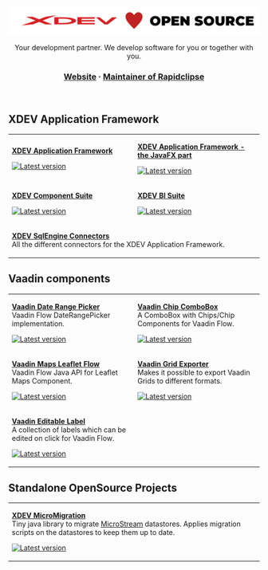<div align="center">

![XDEV](https://github.com/xdev-software/.github/blob/master/profile/xdev-open-source.png)

Your development partner. We develop software for you or together with you.

### [Website](https://xdev.software/) · [Maintainer of Rapidclipse](https://github.com/RapidClipse)

  <br>
</div>

## XDEV Application Framework

<table width="100%">
<tr>
  <td width="50%">

  [**XDEV Application Framework**](https://github.com/xdev-software/xapi)
  
  [![Latest version](https://img.shields.io/maven-central/v/com.xdev-software/xapi)](https://mvnrepository.com/artifact/com.xdev-software/xapi)
  </td>

  <td width="50%">

  [**XDEV Application Framework - the JavaFX part**](https://github.com/xdev-software/xapi-fx)  
  
  [![Latest version](https://img.shields.io/maven-central/v/com.xdev-software/xapi-fx)](https://mvnrepository.com/artifact/com.xdev-software/xapi-fx)
  </td>
</tr>
<tr>
  <td width="50%">

  [**XDEV Component Suite**](https://github.com/xdev-software/csapi)  
  
  [![Latest version](https://img.shields.io/maven-central/v/com.xdev-software/csapi)](https://mvnrepository.com/artifact/com.xdev-software/csapi)
  </td>

  <td width="50%">

  [**XDEV BI Suite**](https://github.com/xdev-software/biapi)  
  
  [![Latest version](https://img.shields.io/maven-central/v/com.xdev-software/biapi)](https://mvnrepository.com/artifact/com.xdev-software/biapi)
  </td>
</tr>
<tr>
  <td colspan=2 width="100%">

  [**XDEV SqlEngine Connectors**](https://github.com/orgs/xdev-software/repositories?q=xapi-db)  
  All the different connectors for the XDEV Application Framework.
  </td>
</tr>
</table>


## Vaadin components

<table width="100%">
<tr>
  <td width="50%">

  [**Vaadin Date Range Picker**](https://github.com/xdev-software/vaadin-date-range-picker)  
  Vaadin Flow DateRangePicker implementation.
  
  [![Latest version](https://img.shields.io/maven-central/v/com.xdev-software/vaadin-date-range-picker)](https://mvnrepository.com/artifact/com.xdev-software/vaadin-date-range-picker)
  </td>

  <td width="50%">

  [**Vaadin Chip ComboBox**](https://github.com/xdev-software/vaadin-chip-combobox)  
  A ComboBox with Chips/Chip Components for Vaadin Flow.
  
  [![Latest version](https://img.shields.io/maven-central/v/com.xdev-software/vaadin-chip-combobox)](https://mvnrepository.com/artifact/com.xdev-software/vaadin-chip-combobox)
  </td>
</tr>
<tr>
  <td width="50%">

  [**Vaadin Maps Leaflet Flow**](https://github.com/xdev-software/vaadin-maps-leaflet-flow)  
  Vaadin Flow Java API for Leaflet Maps Component.
  
  [![Latest version](https://img.shields.io/maven-central/v/com.xdev-software/vaadin-maps-leaflet-flow)](https://mvnrepository.com/artifact/com.xdev-software/vaadin-maps-leaflet-flow)
  </td>

  <td width="50%">

  [**Vaadin Grid Exporter**](https://github.com/xdev-software/vaadin-grid-exporter)  
  Makes it possible to export Vaadin Grids to different formats.
  
  [![Latest version](https://img.shields.io/maven-central/v/com.xdev-software/vaadin-grid-exporter)](https://mvnrepository.com/artifact/com.xdev-software/vaadin-grid-exporter)
  </td>
</tr>

<tr>
  <td width="50%">

  [**Vaadin Editable Label**](https://github.com/xdev-software/vaadin-editable-label)  
  A collection of labels which can be edited on click for Vaadin Flow.
  
  [![Latest version](https://img.shields.io/maven-central/v/com.xdev-software/vaadin-editable-label)](https://mvnrepository.com/artifact/com.xdev-software/vaadin-editable-labelr)
  </td>

  <td width="50%">

  </td>
</tr>
</table>


## Standalone OpenSource Projects

<table width="100%">
<tr>
  <td width="100%">

  [**XDEV MicroMigration**](https://github.com/xdev-software/micro-migration)  
  Tiny java library to migrate [MicroStream](https://microstream.one/) datastores. Applies migration scripts on the datastores to keep them up to date.
  
  [![Latest version](https://img.shields.io/maven-central/v/software.xdev/micro-migration)](https://mvnrepository.com/artifact/software.xdev/micro-migration)
  </td>
</tr>
</table>

<br>